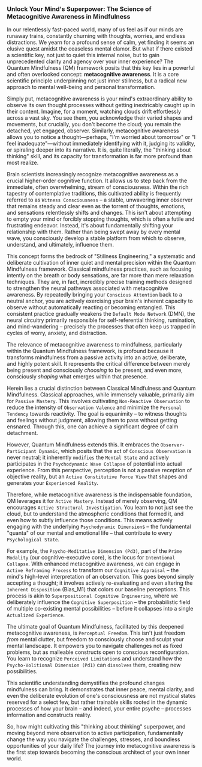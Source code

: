 ### Unlock Your Mind's Superpower: The Science of Metacognitive Awareness in Mindfulness

In our relentlessly fast-paced world, many of us feel as if our minds are runaway trains, constantly churning with thoughts, worries, and endless distractions. We yearn for a profound sense of calm, yet finding it seems an elusive quest amidst the ceaseless mental clamor. But what if there existed a scientific key, not just to quiet this internal noise, but to gain unprecedented clarity and agency over your inner experience? The Quantum Mindfulness (QM) framework posits that this key lies in a powerful and often overlooked concept: **metacognitive awareness**. It is a core scientific principle underpinning not just inner stillness, but a radical new approach to mental well-being and personal transformation.

Simply put, metacognitive awareness is your mind's extraordinary ability to observe its own thought processes without getting inextricably caught up in their content. Imagine, for a moment, watching clouds drift effortlessly across a vast sky. You see them, you acknowledge their varied shapes and movements, but crucially, you don't become the cloud; you remain the detached, yet engaged, observer. Similarly, metacognitive awareness allows you to notice a thought—perhaps, "I'm worried about tomorrow" or "I feel inadequate"—without immediately identifying with it, judging its validity, or spiraling deeper into its narrative. It is, quite literally, the "thinking about thinking" skill, and its capacity for transformation is far more profound than most realize.

Brain scientists increasingly recognize metacognitive awareness as a crucial higher-order cognitive function. It allows us to step back from the immediate, often overwhelming, stream of consciousness. Within the rich tapestry of contemplative traditions, this cultivated ability is frequently referred to as `Witness Consciousness` – a stable, unwavering inner observer that remains steady and clear even as the torrent of thoughts, emotions, and sensations relentlessly shifts and changes. This isn't about attempting to empty your mind or forcibly stopping thoughts, which is often a futile and frustrating endeavor. Instead, it's about fundamentally shifting your relationship with them. Rather than being swept away by every mental wave, you consciously develop a stable platform from which to observe, understand, and ultimately, influence them.

This concept forms the bedrock of "Stillness Engineering," a systematic and deliberate cultivation of inner quiet and mental precision within the Quantum Mindfulness framework. Classical mindfulness practices, such as focusing intently on the breath or body sensations, are far more than mere relaxation techniques. They are, in fact, incredibly precise training methods designed to strengthen the neural pathways associated with metacognitive awareness. By repeatedly bringing your `Conscious Attention` back to a neutral anchor, you are actively exercising your brain's inherent capacity to observe without automatically reacting or becoming entangled. This consistent practice gradually weakens the `Default Mode Network` (DMN), the neural circuitry primarily responsible for self-referential thinking, rumination, and mind-wandering – precisely the processes that often keep us trapped in cycles of worry, anxiety, and distraction.

The relevance of metacognitive awareness to mindfulness, particularly within the Quantum Mindfulness framework, is profound because it transforms mindfulness from a passive activity into an active, deliberate, and highly potent skill. It represents the critical difference between merely being present and consciously *choosing* to be present, and even more, consciously *shaping* what emerges within that presence.

Herein lies a crucial distinction between Classical Mindfulness and Quantum Mindfulness. Classical approaches, while immensely valuable, primarily aim for `Passive Mastery`. This involves cultivating `Non-Reactive Observation` to reduce the intensity of `Observation Valence` and minimize the `Personal Tendency` towards reactivity. The goal is equanimity – to witness thoughts and feelings without judgment, allowing them to pass without getting ensnared. Through this, one can achieve a significant degree of calm detachment.

However, Quantum Mindfulness extends this. It embraces the `Observer-Participant Dynamic`, which posits that the act of `Conscious Observation` is never neutral; it inherently `modifies` the `Mental State` and actively participates in the `Psychodynamic Wave Collapse` of potential into actual experience. From this perspective, perception is not a passive reception of objective reality, but an `Active Constitutive Force View` that shapes and generates your `Experienced Reality`.

Therefore, while metacognitive awareness is the indispensable foundation, QM leverages it for `Active Mastery`. Instead of merely observing, QM encourages `Active Structural Investigation`. You learn to not just see the cloud, but to understand the atmospheric conditions that formed it, and even how to subtly influence those conditions. This means actively engaging with the underlying `Psychodynamic Dimension`s – the fundamental "quanta" of our mental and emotional life – that contribute to every `Psychological State`.

For example, the `Psycho-Meditative Dimension (Pd3)`, part of the `Prime Modality` (our cognitive-executive core), is the locus for `Intentional Collapse`. With enhanced metacognitive awareness, we can engage in `Active Reframing Process` to transform our `Cognitive Appraisal` – the mind's high-level interpretation of an observation. This goes beyond simply accepting a thought; it involves actively re-evaluating and even altering the `Inherent Disposition` (Bias_M1) that colors our baseline perceptions. This process is akin to `Superpositional Cognitive Engineering`, where we deliberately influence the `Cognitive Superposition` – the probabilistic field of multiple co-existing mental possibilities – before it collapses into a single `Actualized Experience`.

The ultimate goal of Quantum Mindfulness, facilitated by this deepened metacognitive awareness, is `Perceptual Freedom`. This isn't just freedom *from* mental clutter, but freedom *to* consciously choose and sculpt your mental landscape. It empowers you to navigate challenges not as fixed problems, but as malleable constructs open to conscious reconfiguration. You learn to recognize `Perceived Limitation`s and understand how the `Psycho-Volitional Dimension (Pd1)` can `dissolves` them, creating new possibilities.

This scientific understanding demystifies the profound changes mindfulness can bring. It demonstrates that inner peace, mental clarity, and even the deliberate evolution of one's consciousness are not mystical states reserved for a select few, but rather trainable skills rooted in the dynamic processes of how your brain – and indeed, your entire psyche – processes information and constructs reality.

So, how might cultivating this "thinking about thinking" superpower, and moving beyond mere observation to active participation, fundamentally change the way you navigate the challenges, stresses, and boundless opportunities of your daily life? The journey into metacognitive awareness is the first step towards becoming the conscious architect of your own inner world.